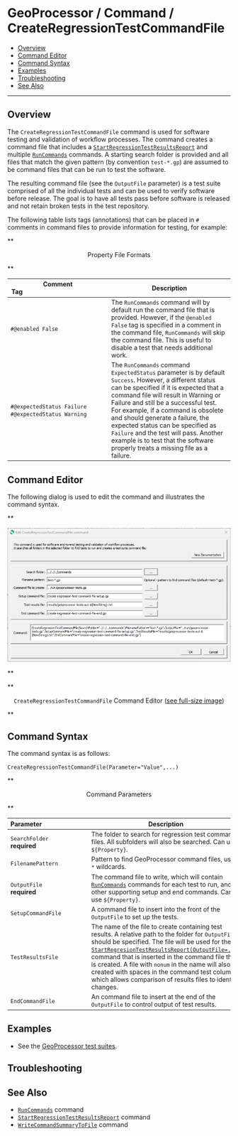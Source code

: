 # GeoProcessor / Command / CreateRegressionTestCommandFile #

*   [Overview](#overview)
*   [Command Editor](#command-editor)
*   [Command Syntax](#command-syntax)
*   [Examples](#examples)
*   [Troubleshooting](#troubleshooting)
*   [See Also](#see-also)

-------------------------

## Overview ##

The `CreateRegressionTestCommandFile` command is used for software testing and validation of workflow processes.
The command creates a command file that includes a
[`StartRegressionTestResultsReport`](../StartRegressionTestResultsReport/StartRegressionTestResultsReport.md) and multiple
[`RunCommands`](../RunCommands/RunCommands.md) commands.
A starting search folder is provided and all files that match the given pattern (by convention `test-*.gp`)
are assumed to be command files that can be run to test the software.

The resulting command file (see the `OutputFile` parameter) is a test suite comprised of all the individual tests and can be used
to verify software before release.
The goal is to have all tests pass before software is released and not retain broken tests in the test repository.

The following table lists tags (annotations) that can be placed in `#` comments in command files to provide information for testing, for example:

**<p style="text-align: center;">
Property File Formats
</p>**

| **Comment Tag**&nbsp;&nbsp;&nbsp;&nbsp;&nbsp;&nbsp;&nbsp;&nbsp;&nbsp;&nbsp;&nbsp;&nbsp;&nbsp;&nbsp;&nbsp;&nbsp;&nbsp;&nbsp;&nbsp;&nbsp;&nbsp;&nbsp;&nbsp;&nbsp;&nbsp;&nbsp;&nbsp;&nbsp;&nbsp;&nbsp;&nbsp;&nbsp;&nbsp;&nbsp;&nbsp;&nbsp;&nbsp;&nbsp;&nbsp;&nbsp;&nbsp;&nbsp;&nbsp;&nbsp;&nbsp;&nbsp;&nbsp;&nbsp;&nbsp; | **Description** |
|-----------------------|-----------------|
| `#@enabled False`           | The `RunCommands` command will by default run the command file that is provided.  However, if the `@enabled False` tag is specified in a comment in the command file, `RunCommands` will skip the command file.  This is useful to disable a test that needs additional work. |
| `#@expectedStatus Failure`<br>`#@expectedStatus Warning`       | The `RunCommands` command `ExpectedStatus` parameter is by default `Success`.  However, a different status can be specified if it is expected that a command file will result in Warning or Failure and still be a successful test.  For example, if a command is obsolete and should generate a failure, the expected status can be specified as `Failure` and the test will pass.  Another example is to test that the software properly treats a missing file as a failure. |

## Command Editor ##

The following dialog is used to edit the command and illustrates the command syntax.

**<p style="text-align: center;">
![CreateRegressionTestCommandFile](CreateRegressionTestCommandFile.png)
</p>**

**<p style="text-align: center;">
`CreateRegressionTestCommandFile` Command Editor (<a href="../CreateRegressionTestCommandFile.png">see full-size image</a>)
</p>**

## Command Syntax ##

The command syntax is as follows:

```text
CreateRegressionTestCommandFile(Parameter="Value",...)
```
**<p style="text-align: center;">
Command Parameters
</p>**

| **Parameter**&nbsp;&nbsp;&nbsp;&nbsp;&nbsp;&nbsp;&nbsp;&nbsp;&nbsp;&nbsp;&nbsp;&nbsp;&nbsp;&nbsp;&nbsp;&nbsp;&nbsp;&nbsp;&nbsp;&nbsp;&nbsp;&nbsp;&nbsp;&nbsp;&nbsp;&nbsp; | **Description** | **Default**&nbsp;&nbsp;&nbsp;&nbsp;&nbsp;&nbsp;&nbsp;&nbsp;&nbsp;&nbsp; |
| --------------|-----------------|----------------- |
| `SearchFolder`<br>**required** | The folder to search for regression test command files.  All subfolders will also be searched.  Can use `${Property}`. | None - must be specified. |
| `FilenamePattern` | Pattern to find GeoProcessor command files, using `*` wildcards. | `test-*.gp` |
| `OutputFile`<br>**required** | The command file to write, which will contain [`RunCommands`](../RunCommands/RunCommands.md) commands for each test to run, and other supporting setup and end commands.  Can use `${Property}`. | None - must be specified. |
| `SetupCommandFile` | A command file to insert into the front of the `OutputFile` to set up the tests. | |
| `TestResultsFile`<br> | The name of the file to create containing test results. A relative path to the folder for `OutputFile` should be specified. The file will be used for the [`StartRegresionTestResultsReport(OutputFile=...)`](../StartRegressionTestResultsReport/StartRegressionTestResultsReport.md) command that is inserted in the command file that is created. A file with `nonum` in the name will also be created with spaces in the command test column, which allows comparison of results files to identify changes. | No output is created. |
| `EndCommandFile` | An command file to insert at the end of the `OutputFile` to control output of test results. | |

## Examples ##

*   See the [GeoProcessor test suites](https://github.com/OpenWaterFoundation/owf-app-geoprocessor-python-test/tree/master/test/suites/).

## Troubleshooting ##

## See Also ##

*   [`RunCommands`](../RunCommands/RunCommands.md) command
*   [`StartRegressionTestResultsReport`](../StartRegressionTestResultsReport/StartRegressionTestResultsReport.md) command
*   [`WriteCommandSummaryToFile`](../WriteCommandSummaryToFile/WriteCommandSummaryToFile.md) command
